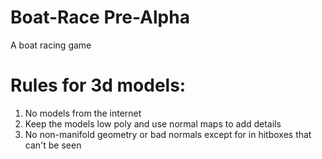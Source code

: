 # Boat-Race Pre-Alpha
A boat racing game


# Rules for 3d models:

1. No models from the internet
2. Keep the models low poly and use normal maps to add details
3. No non-manifold geometry or bad normals except for in hitboxes that can't be seen
